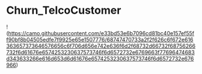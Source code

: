 # Churn_TelcoCustomer
!(https://camo.githubusercontent.com/e33bd53e6b7096cd81bc40e157ef55ff90bf8b04505edfe7f9925e65e1507776/68747470733a2f2f626c6f672e616363657373646576656c6f706d656e742e636f6d2f68732d66732f68756266732f6d61676e6574253230637573746f6d6572732e6769663f77696474683d343633266e616d653d6d61676e6574253230637573746f6d6572732e676966)

